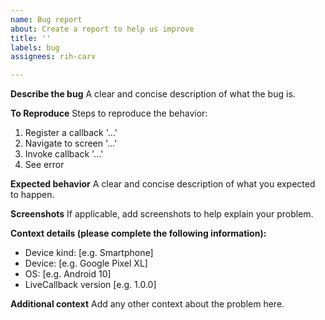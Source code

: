 ```yaml
---
name: Bug report
about: Create a report to help us improve
title: ''
labels: bug
assignees: rih-carv

---
```


**Describe the bug**
A clear and concise description of what the bug is.

**To Reproduce**
Steps to reproduce the behavior:
1. Register a callback '...'
2. Navigate to screen '...'
3. Invoke callback '...'
4. See error

**Expected behavior**
A clear and concise description of what you expected to happen.

**Screenshots**
If applicable, add screenshots to help explain your problem.

**Context details (please complete the following information):**
 - Device kind: [e.g. Smartphone]
 - Device: [e.g. Google Pixel XL]
 - OS: [e.g. Android 10]
 - LiveCallback version [e.g. 1.0.0]

**Additional context**
Add any other context about the problem here.
